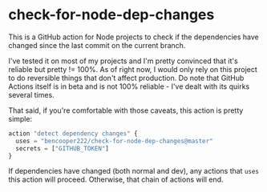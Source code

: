 # check-for-node-dep-changes

This is a GitHub action for Node projects to check if the dependencies have changed since the last commit on the current branch. 

I've tested it on most of my projects and I'm pretty convinced that it's reliable but pretty != 100%. As of right now, I would only rely on this project to do reversible things that don't affect production. Do note that GitHub Actions itself is in beta and is not 100% reliable - I've dealt with its quirks several times. 

That said, if you're comfortable with those caveats, this action is pretty simple:

```javascript
action "detect dependency changes" {
  uses = "bencooper222/check-for-node-dep-changes@master"
  secrets = ["GITHUB_TOKEN"]
}
```
If dependencies have changed (both normal and dev), any actions that `uses` this action will proceed. Otherwise, that chain of actions will end. 
